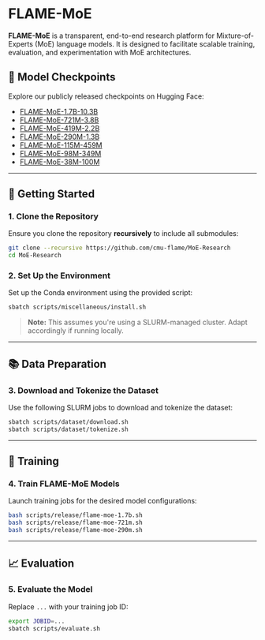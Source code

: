 # FLAME-MoE

**FLAME-MoE** is a transparent, end-to-end research platform for Mixture-of-Experts (MoE) language models. It is designed to facilitate scalable training, evaluation, and experimentation with MoE architectures.

## 🔗 Model Checkpoints

Explore our publicly released checkpoints on Hugging Face:

* [FLAME-MoE-1.7B-10.3B](https://huggingface.co/CMU-FLAME/FLAME-MoE-1.7B-10.3B)
* [FLAME-MoE-721M-3.8B](https://huggingface.co/CMU-FLAME/FLAME-MoE-721M-3.8B)
* [FLAME-MoE-419M-2.2B](https://huggingface.co/CMU-FLAME/FLAME-MoE-419M-2.2B)
* [FLAME-MoE-290M-1.3B](https://huggingface.co/CMU-FLAME/FLAME-MoE-290M-1.3B)
* [FLAME-MoE-115M-459M](https://huggingface.co/CMU-FLAME/FLAME-MoE-115M-459M)
* [FLAME-MoE-98M-349M](https://huggingface.co/CMU-FLAME/FLAME-MoE-98M-349M)
* [FLAME-MoE-38M-100M](https://huggingface.co/CMU-FLAME/FLAME-MoE-38M-100M)

---

## 🚀 Getting Started

### 1. Clone the Repository

Ensure you clone the repository **recursively** to include all submodules:

```bash
git clone --recursive https://github.com/cmu-flame/MoE-Research
cd MoE-Research
```

### 2. Set Up the Environment

Set up the Conda environment using the provided script:

```bash
sbatch scripts/miscellaneous/install.sh
```

> **Note:** This assumes you're using a SLURM-managed cluster. Adapt accordingly if running locally.

---

## 📚 Data Preparation

### 3. Download and Tokenize the Dataset

Use the following SLURM jobs to download and tokenize the dataset:

```bash
sbatch scripts/dataset/download.sh
sbatch scripts/dataset/tokenize.sh
```

---

## 🧠 Training

### 4. Train FLAME-MoE Models

Launch training jobs for the desired model configurations:

```bash
bash scripts/release/flame-moe-1.7b.sh
bash scripts/release/flame-moe-721m.sh
bash scripts/release/flame-moe-290m.sh
```

---

## 📈 Evaluation

### 5. Evaluate the Model

Replace `...` with your training job ID:

```bash
export JOBID=...
sbatch scripts/evaluate.sh
```
